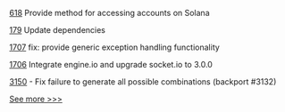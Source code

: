 
[618](https://github.com/hyperledger-labs/solang/pull/618) Provide method for accessing accounts on Solana

[179](https://github.com/hyperledger/fabric-sdk-java/pull/179) Update dependencies

[1707](https://github.com/hyperledger/cactus/pull/1707) fix: provide generic exception handling functionality

[1706](https://github.com/hyperledger/cactus/pull/1706) Integrate engine.io and upgrade socket.io to 3.0.0

[3150](https://github.com/hyperledger/fabric/pull/3150) - Fix failure to generate all possible combinations (backport #3132)


[See more >>>](https://start-here.hyperledger.org/pull-requests)
